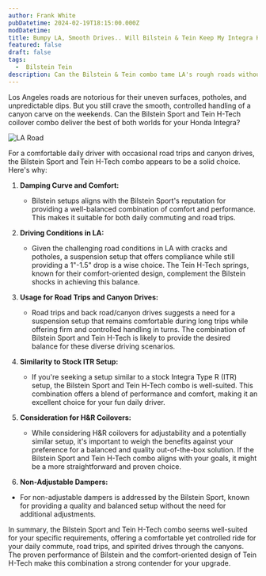 ```yaml
---
author: Frank White
pubDatetime: 2024-02-19T18:15:00.000Z
modDatetime:
title: Bumpy LA, Smooth Drives.. Will Bilstein & Tein Keep My Integra Happy?
featured: false
draft: false
tags:
  -  Bilstein Tein
description: Can the Bilstein & Tein combo tame LA's rough roads without sacrificing performance?
---
```


Los Angeles roads are notorious for their uneven surfaces, potholes, and unpredictable dips. But you still crave the smooth, controlled handling of a canyon carve on the weekends. Can the Bilstein Sport and Tein H-Tech coilover combo deliver the best of both worlds for your Honda Integra?

![LA Road](/assets/la-road.png)
<!-- ## Table of contents -->

For a comfortable daily driver with occasional road trips and canyon drives, the Bilstein Sport and Tein H-Tech combo appears to be a solid choice. Here's why:

1. **Damping Curve and Comfort:**
   - Bilstein setups aligns with the Bilstein Sport's reputation for providing a well-balanced combination of comfort and performance. This makes it suitable for both daily commuting and road trips.

2. **Driving Conditions in LA:**
   - Given the challenging road conditions in LA with cracks and potholes, a suspension setup that offers compliance while still providing a 1"-1.5" drop is a wise choice. The Tein H-Tech springs, known for their comfort-oriented design, complement the Bilstein shocks in achieving this balance.

3. **Usage for Road Trips and Canyon Drives:**
   - Road trips and back road/canyon drives suggests a need for a suspension setup that remains comfortable during long trips while offering firm and controlled handling in turns. The combination of Bilstein Sport and Tein H-Tech is likely to provide the desired balance for these diverse driving scenarios.

4. **Similarity to Stock ITR Setup:**
   - If you're seeking a setup similar to a stock Integra Type R (ITR) setup, the Bilstein Sport and Tein H-Tech combo is well-suited. This combination offers a blend of performance and comfort, making it an excellent choice for your fun daily driver.

5. **Consideration for H&R Coilovers:**
   - While considering H&R coilovers for adjustability and a potentially similar setup, it's important to weigh the benefits against your preference for a balanced and quality out-of-the-box solution. If the Bilstein Sport and Tein H-Tech combo aligns with your goals, it might be a more straightforward and proven choice.

6. **Non-Adjustable Dampers:**
- For non-adjustable dampers is addressed by the Bilstein Sport, known for providing a quality and balanced setup without the need for additional adjustments.

In summary, the Bilstein Sport and Tein H-Tech combo seems well-suited for your specific requirements, offering a comfortable yet controlled ride for your daily commute, road trips, and spirited drives through the canyons. The proven performance of Bilstein and the comfort-oriented design of Tein H-Tech make this combination a strong contender for your upgrade.